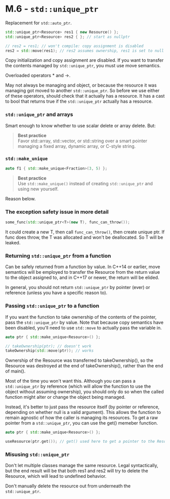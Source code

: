 # M.6 - `std::unique_ptr`

Replacement for `std::auto_ptr`.

```c++
std::unique_ptr<Resource> res1 { new Resource() };
std::unique_ptr<Resource> res2 { }; // start as nullptr

// res2 = res1; // won't compile: copy assignment is disabled
res2 = std::move(res1); // res2 assumes ownership, res1 is set to null
```

Copy initialization and copy assignment are disabled. If you want to transfer the contents
managed by `std::unique_ptr`, you must use move semantics.

Overloaded operators * and ->.

May not always be managing and object, or because the resource it was managing got moved
to another `std::unique_ptr`. So before we use either of these operators, should check
that it actually has a resource. It has a cast to bool that returns true if the
`std::unique_ptr` actually has a resource.

### `std::unique_ptr` and arrays
Smart enough to know whether to use scalar delete or array delete. But:

> **Best practice**<br>
> Favor std::array, std::vector, or std::string over a smart pointer managing a fixed
> array, dynamic array, or C-style string.

### `std::make_unique`

```c++
auto f1 { std::make_unique<Fraction>(3, 5) };
```

> **Best practice**<br>
> Use `std::make_unique()` instead of creating `std::unique_ptr` and using new yourself.

Reason below.

### The exception safety issue in more detail

```c++
some_func(std::unique_ptr<T>(new T), func_can_throw());
```

It could create a new T, then call `func_can_throw()`, then create unique ptr. If func
does throw, the T was allocated and won't be deallocated. So T will be leaked.

### Returning `std::unique_ptr` from a function
Can be safely returned from a function by value. In C++14 or earlier, move semantics will
be employed to transfer the Resource from the return value to the object assigned to, and
in C++17 or newer, the return will be elided.

In general, you should not return `std::unique_ptr` by pointer (ever) or reference (unless
you have a specific reason to).

### Passing `std::unique_ptr` to a function
If you want the function to take ownership of the contents of the pointer, pass the
`std::unique_ptr` by value. Note that because copy semantics have been disabled, you'll
need to use `std::move` to actually pass the variable in.

```c++
auto ptr { std::make_unique<Resource>() };

// takeOwnership(ptr); // doesn't work
takeOwnership(std::move(ptr)); // works
```

Ownership of the Resource was transferred to takeOwnership(), so the Resource was
destroyed at the end of takeOwnership(), rather than the end of main().

Most of the time you won't want this. Although you can pass a `std::unique_ptr` by reference
(which will allow the function to use the object without assuming ownership), you should
only do so when the called function might alter or change the object being managed.

Instead, it's better to just pass the resource itself (by pointer or reference, depending
on whether null is a valid argument). This allows the function to remain agnostic of how
the caller is managing its resources. To get a raw pointer from a `std::unique_ptr`, you
can use the get() memeber function.

```c++
auto ptr { std::make_unique<Resource>() };

useResource(ptr.get()); // get() used here to get a pointer to the Resource
```

### Misusing `std::unique_ptr`
Don't let multiple classes manage the same resource. Legal syntactically, but the end
result will be that both res1 and res2 will try to delete the Resource, which will lead to
undefined behavior.

Don't manually delete the resource out from underneath the `std::unique_ptr`.
